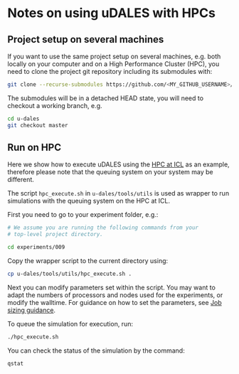 # Notes on using uDALES with HPCs

## Project setup on several machines

If you want to use the same project setup on several machines, e.g. both locally on your computer and on a High Performance Cluster (HPC), you need to clone the project git repository including its submodules with:

``` sh
git clone --recurse-submodules https://github.com/<MY_GITHUB_USERNAME>/<PROJECT_REPO>.git
```

The submodules will be in a detached HEAD state, you will need to checkout a working branch, e.g.

``` sh
cd u-dales
git checkout master
```

## Run on HPC

Here we show how to execute uDALES using the [HPC at ICL](https://www.imperial.ac.uk/admin-services/ict/self-service/research-support/rcs/) as an example, therefore please note that the queuing system on your system may be different.

The script `hpc_execute.sh` in `u-dales/tools/utils` is used as wrapper to run simulations with the queuing system on the HPC at ICL.

First you need to go to your experiment folder, e.g.:

``` sh
# We assume you are running the following commands from your
# top-level project directory.

cd experiments/009
```

Copy the wrapper script to the current directory using:

``` sh
cp u-dales/tools/utils/hpc_execute.sh .
```

Next you can modify parameters set within the script. You may want to adapt the numbers of processors and nodes used for the experiments, or modify the walltime.
For guidance on how to set the parameters, see [Job sizing guidance](https://www.imperial.ac.uk/admin-services/ict/self-service/research-support/rcs/computing/job-sizing-guidance/).

To queue the simulation for execution, run:

``` sh
./hpc_execute.sh
```

You can check the status of the simulation by the command:

``` sh
qstat
```